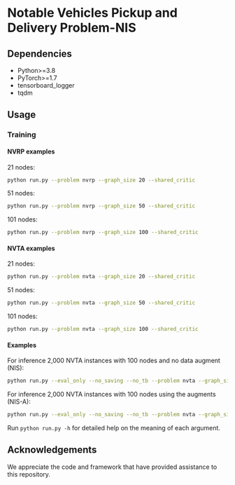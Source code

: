 # Notable Vehicles Pickup and Delivery Problem-NIS

## Dependencies

* Python>=3.8
* PyTorch>=1.7
* tensorboard_logger
* tqdm

## Usage

### Training

#### NVRP examples

21 nodes:

```bash
python run.py --problem nvrp --graph_size 20 --shared_critic
```

51 nodes:

```bash
python run.py --problem nvrp --graph_size 50 --shared_critic
```

101 nodes:

```bash
python run.py --problem nvrp --graph_size 100 --shared_critic
```

#### NVTA examples

21 nodes:

```bash
python run.py --problem nvta --graph_size 20 --shared_critic
```

51 nodes:

```bash
python run.py --problem nvta --graph_size 50 --shared_critic
```

101 nodes:

```bash
python run.py --problem nvta --graph_size 100 --shared_critic
```

#### Examples

For inference 2,000 NVTA instances with 100 nodes and no data augment (NIS):

```bash
python run.py --eval_only --no_saving --no_tb --problem nvta --graph_size 100 --val_m 1 --val_dataset './datasets/pdp_100.pkl' --load_path './pre-trained/nis/pdtspl_100/epoch-198.pt' --val_size 2000 --val_batch_size 2000 --T_max 3000 --shared_critic
```

For inference 2,000 NVTA instances with 100 nodes using the augments (NIS-A):

```bash
python run.py --eval_only --no_saving --no_tb --problem nvta --graph_size 100 --val_m 50 --val_dataset './NIS-datasets/pdp_100.pkl' --load_path './NIS-pretrained-model/nis/nvta_100/epoch-198.pt' --val_size 2000 --val_batch_size 200 --T_max 3000 --shared_critic
```

Run ```python run.py -h``` for detailed help on the meaning of each argument.

## Acknowledgements

We appreciate the code and framework that have provided assistance to this repository.
